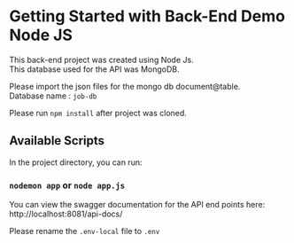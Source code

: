 # Getting Started with Back-End Demo Node JS
This back-end project was created using Node Js.\
This database used for the API was MongoDB.

Please import the json files for the mongo db document@table.\
Database name : `job-db`

Please run `npm install` after project was cloned.

## Available Scripts

In the project directory, you can run:

### `nodemon app` or `node app.js`

You can view the swagger documentation for the API end points here: 
http://localhost:8081/api-docs/

Please rename the `.env-local` file to `.env`
